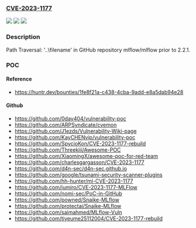 ### [CVE-2023-1177](https://cve.mitre.org/cgi-bin/cvename.cgi?name=CVE-2023-1177)
![](https://img.shields.io/static/v1?label=Product&message=mlflow%2Fmlflow&color=blue)
![](https://img.shields.io/static/v1?label=Version&message=unspecified%3C%202.2.1%20&color=brighgreen)
![](https://img.shields.io/static/v1?label=Vulnerability&message=CWE-29%20Path%20Traversal%3A%20'%5C..%5Cfilename'&color=brighgreen)

### Description

Path Traversal: '\..\filename' in GitHub repository mlflow/mlflow prior to 2.2.1.

### POC

#### Reference
- https://huntr.dev/bounties/1fe8f21a-c438-4cba-9add-e8a5dab94e28

#### Github
- https://github.com/0day404/vulnerability-poc
- https://github.com/ARPSyndicate/cvemon
- https://github.com/J1ezds/Vulnerability-Wiki-page
- https://github.com/KayCHENvip/vulnerability-poc
- https://github.com/SpycioKon/CVE-2023-1177-rebuild
- https://github.com/Threekiii/Awesome-POC
- https://github.com/XiaomingX/awesome-poc-for-red-team
- https://github.com/charlesgargasson/CVE-2023-1177
- https://github.com/d4n-sec/d4n-sec.github.io
- https://github.com/google/tsunami-security-scanner-plugins
- https://github.com/hh-hunter/ml-CVE-2023-1177
- https://github.com/iumiro/CVE-2023-1177-MLFlow
- https://github.com/nomi-sec/PoC-in-GitHub
- https://github.com/powned/Snaike-MLflow
- https://github.com/protectai/Snaike-MLflow
- https://github.com/saimahmed/MLflow-Vuln
- https://github.com/tiyeume25112004/CVE-2023-1177-rebuild

